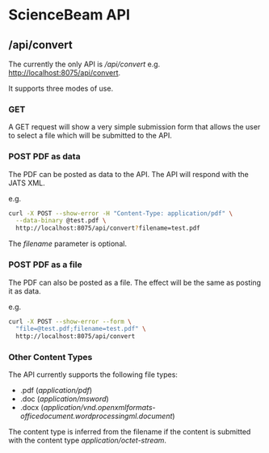 # ScienceBeam API

## /api/convert

The currently the only API is _/api/convert_
e.g. [http://localhost:8075/api/convert](http://localhost:8075/api/convert).

It supports three modes of use.

### GET

A GET request will show a very simple submission form that allows the user to select a file which will be submitted to the API.

### POST PDF as data

The PDF can be posted as data to the API. The API will respond with the JATS XML.

e.g.

```bash
curl -X POST --show-error -H "Content-Type: application/pdf" \
  --data-binary @test.pdf \
  http://localhost:8075/api/convert?filename=test.pdf
```

The _filename_ parameter is optional.

### POST PDF as a file

The PDF can also be posted as a file. The effect will be the same as posting it as data.

e.g.

```bash
curl -X POST --show-error --form \
  "file=@test.pdf;filename=test.pdf" \
  http://localhost:8075/api/convert
```

### Other Content Types

The API currently supports the following file types:

* .pdf (_application/pdf_)
* .doc (_application/msword_)
* .docx (_application/vnd.openxmlformats-officedocument.wordprocessingml.document_)

The content type is inferred from the filename if the content is submitted with the content type _application/octet-stream_.
